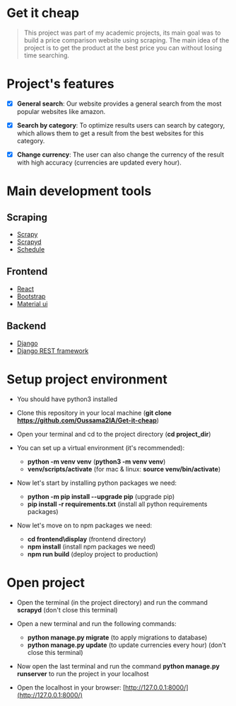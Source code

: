 # Get it cheap

> This project was part of my academic projects, its main goal was to build a price comparison website using scraping.
> The main idea of the project is to get the product at the best price you can without losing time searching.

# Project's features

- [x] **General search**: Our website provides a general search from the most popular websites like amazon.

- [x] **Search by category**: To optimize results users can search by category, which allows them to get a result from the best websites for this category.

- [x] **Change currency**: The user can also change the currency of the result with high accuracy (currencies are updated every hour).

# Main development tools

## Scraping
- [Scrapy](https://scrapy.org/)
- [Scrapyd](https://scrapyd.readthedocs.io/en/stable/)
- [Schedule](https://schedule.readthedocs.io/en/stable/)

## Frontend
- [React](https://reactjs.org/)
- [Bootstrap](https://getbootstrap.com/)
- [Material ui](https://material-ui.com/)

## Backend
- [Django](https://www.djangoproject.com/)
- [Django REST framework](https://www.django-rest-framework.org/)

# Setup project environment

- You should have python3 installed
- Clone this repository in your local machine (**git clone https://github.com/Oussama2IA/Get-it-cheap**)
- Open your terminal and cd to the project directory (**cd project_dir**)
- You can set up a virtual environment (it's recommended):
  - **python -m venv venv** (**python3 -m venv venv**)
  - **venv/scripts/activate** (for mac & linux: **source venv/bin/activate**)
  
- Now let's start by installing python packages we need:
  - **python -m pip install --upgrade pip** (upgrade pip)
  - **pip install -r requirements.txt** (install all python requirements packages)
  
- Now let's move on to npm packages we need:
  - **cd frontend\display** (frontend directory)
  - **npm install** (install npm packages we need)
  - **npm run build** (deploy project to production)
  
# Open project
- Open the terminal (in the project directory) and run the command **scrapyd** (don't close this terminal)
- Open a new terminal and run the following commands:
  - **python manage.py migrate** (to apply migrations to database)
  - **python manage.py update** (to update currencies every hour) (don't close this terminal)

- Now open the last terminal and run the command **python manage.py runserver** to run the project in your localhost
- Open the localhost in your browser: [http://127.0.0.1:8000/](http://127.0.0.1:8000/)
